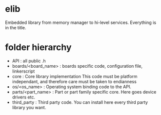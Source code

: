 elib
====

Embedded library from memory manager to hi-level services.
Everything is in the title.

folder hierarchy
================
- API : all public .h
- boards/&lt;board_name> : boards specific code, configuration file, linkerscript
- core : Core library implementation
  This code must be platform independant, and therefore care must be taken to endianness
- os/&lt;os_name> : Operating system binding code to the API.
- parts/&lt;part_name> : Part or part family specific core.
  Here goes device drivers etc.
- third_party : Third party code.
  You can install here every third party library you want.
